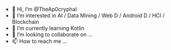 - 👋 Hi, I’m @TheAp0cryphal
- 👀 I’m interested in AI / Data Mining / Web D / Android D / HCI / Blockchain
- 🌱 I’m currently learning Kotlin
- 💞️ I’m looking to collaborate on ...
- 📫 How to reach me ...

<!---
TheAp0cryphal/TheAp0cryphal is a ✨ special ✨ repository because its `README.md` (this file) appears on your GitHub profile.
You can click the Preview link to take a look at your changes.
--->
